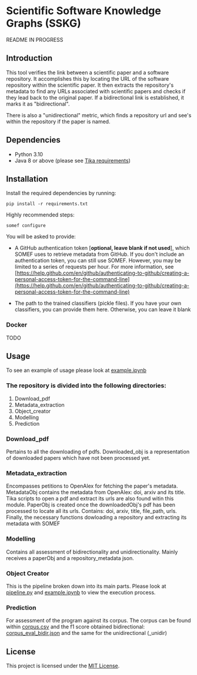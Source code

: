 
  
# Scientific Software Knowledge Graphs (SSKG)  
README IN PROGRESS  
## Introduction  
  
This tool verifies the link between a scientific paper and a software repository. It accomplishes this by locating the URL of the software repository within the scientific paper. It then extracts the repository's metadata to find any URLs associated with scientific papers and checks if they lead back to the original paper. If a bidirectional link is established, it marks it as "bidirectional".  

There is also a "unidirectional" metric, which finds a repository url and see's within the repository if the paper is named.
  
## Dependencies  
- Python 3.10
- Java 8 or above (please see [Tika requirements](https://tika.apache.org))  
  
## Installation  
  
Install the required dependencies by running:  
```  
pip install -r requirements.txt  
```  
Highly recommended steps:  
  
```text  
somef configure  
```  
You will be asked to provide:  
  
* A GitHub authentication token [**optional, leave blank if not used**], which SOMEF uses to retrieve metadata from GitHub. If you don't include an authentication token, you can still use SOMEF. However, you may be limited to a series of requests per hour. For more information, see [https://help.github.com/en/github/authenticating-to-github/creating-a-personal-access-token-for-the-command-line](https://help.github.com/en/github/authenticating-to-github/creating-a-personal-access-token-for-the-command-line)  
  
* The path to the trained classifiers (pickle files). If you have your own classifiers, you can provide them here. Otherwise, you can leave it blank  

### Docker
TODO

## Usage
  
  To see an example of usage please look at [example.ipynb](./example/example.ipynb)
  
### The repository is divided into the following directories:  
  
1. Download_pdf 
2. Metadata_extraction
3. Object_creator  
4. Modelling
5. Prediction
  
### Download_pdf
Pertains to all the downloading of pdfs. 
Downloaded_obj is a representation of downloaded papers which have not been processed yet.

### Metadata_extraction
Encompasses petitions to OpenAlex for fetching the paper's metadata.
MetadataObj contains the metadata from  OpenAlex: doi, arxiv and its title.
Tika scripts to open a pdf and extract its urls are also found witin this module.
PaperObj is created once the downloadedObj's pdf has been processed to locate all its urls. Contains: doi, arxiv, title, file_path, urls.
Finally, the necessary functions dowloading a repository and extracting its metadata with SOMEF

### Modelling
Contains all assessment of bidirectionality and unidirectionality. 
Mainly receives a paperObj and a repository_metadata json.

### Object Creator
This is the pipeline broken down into its main parts. Please look at [pipeline.py](./object_creator/pipeline.py) and [example.ipynb](./example/example.ipynb) to view the execution process.

### Prediction
For assessment of the program against its corpus. The corpus can be found within [corpus.csv](./predicition/corpus.csv) and the f1 score obtained bidirectional:  [corpus_eval_bidir.json](./predicition/corpus_eval_bidir.json) and the same for the unidirectional (_unidir)


  
## License  
  
This project is licensed under the [MIT License](LICENSE).